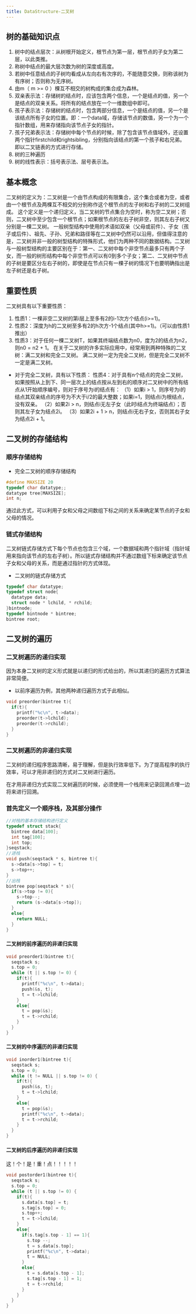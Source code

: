 ```yaml
---
title: DataStructure-二叉树
---
```

## 树的基础知识点

1. 树中的结点层次：从树根开始定义，根节点为第一层，根节点的子女为第二层，以此类推。
2. 称树中结点的最大层次数为树的深度或高度。
3. 若树中任意结点的子树均看成从左向右有次序的，不能随意交换，则称该树为有序树；否则称为无序树。
4. 由m（ m >= 0 ）棵互不相交的树构成的集合成为森林。
5. 双亲表示法：存储树的结点时，应该包含两个信息，一个是结点的值，另一个是结点的双亲关系。将所有的结点放在一个一维数组中即可。
6. 孩子表示法：存储树的结点时，包含两部分信息，一个是结点的值，另一个是该结点所有子女的位置。即：一个data域，存储该节点的数值，另一个为一个指针数组，用来存储指向该节点子女的指针。
7. 孩子兄弟表示法：存储树中每个节点的时候，除了包含该节点值域外，还设置两个指针firstchild和rightsibling，分别指向该结点的第一个孩子和右兄弟。即以二叉链表的方式进行存储。
8. 树的三种遍历
9. 树的线性表示：括号表示法、层号表示法。

## 基本概念

二叉树的定义为：二叉树是一个由节点构成的有限集合，这个集合或者为空，或者由一个根节点及两棵互不相交的分别称作这个根节点的左子树和右子树的二叉树组成。
这个定义是一个递归定义，当二叉树的节点集合为空时，称为空二叉树；否则，二叉树中至少包含一个根节点；如果根节点的左右子树非空，则其左右子树又分别是一棵二叉树。
一般树型结构中使用的术语如双亲（父母或前件）、子女（孩子或后件）、祖先、子孙、兄弟和路径等在二叉树中仍然可以沿用，但值得注意的是，二叉树并非一般的树型结构的特殊形式，他们为两种不同的数据结构。二叉树与一般树型结构的主要区别在于：第一、二叉树中每个非空节点最多只有两个子女，而一般的树形结构中每个非空节点可以有0到多个子女；第二、二叉树中节点的子树是要区分左右子树的，即使是在节点只有一棵子树的情况下也要明确指出是左子树还是右子树。

## 重要性质

二叉树具有以下重要性质：
1. 性质1：一棵非空二叉树的第i层上至多有2的i-1次方个结点(i>=1)。
2. 性质2：深度为h的二叉树至多有2的h次方-1个结点(其中h>=1)。（可以由性质1推出）
3. 性质3：对于任何一棵二叉树T，如果其终端结点数为n0，度为2的结点为n2，则n0 = n2 + 1。
在关于二叉树的许多实际应用中，经常用到两种特殊的二叉树：满二叉树和完全二叉树。
满二叉树一定为完全二叉树，但是完全二叉树不一定是满二叉树。
- 对于完全二叉树，具有以下性质：
性质4：对于具有n个结点的完全二叉树，如果按照从上到下、同一层次上的结点按从左到右的顺序对二叉树中的所有结点从1开始顺序编号，则对于序号为i的结点有：
（1）如果i > 1，则序号为i的结点其双亲结点的序号为不大于i/2的最大整数；如果i=1，则结点i为根结点，没有双亲。
（2）如果2i > n，则结点i无左子女（此时i结点为终端结点）；否则其左子女为结点2i。
（3）如果2i + 1 > n，则结点i无右子女，否则其右子女为结点2i + 1。

## 二叉树的存储结构

### 顺序存储结构

- 完全二叉树的顺序存储结构

```c
#define MAXSIZE 20
typedef char datatype;;
datatype tree[MAXSIZE];
int n;
```

通过此方式，可以利用子女和父母之间数组下标之间的关系来确定某节点的子女和父母的情况。

### 链式存储结构

二叉树链式存储方式下每个节点也包含三个域，一个数据域和两个指针域（指针域用来指向该节点的左右子树）。所以链式存储结构并不通过数组下标来确定该节点子女和父母的关系，而是通过指针的方式体现。

- 二叉树的链式存储方式

```c
typedef char datatype;
typedef struct node{
  datatype data;
  struct node * lchild, * rchild;
}bintnode;
typedef bintnode * bintree;
bintree root;
```

## 二叉树的遍历

### 二叉树遍历的递归实现

因为本身二叉树的定义形式就是以递归的形式给出的，所以其递归的遍历方式算法非常简便。

- 以前序遍历为例，其他两种递归遍历方式于此相似。

```c
void preorder(bintree t){
  if(t){
    printf("%c\n", t->data);
    preorder(t->lchild);
    preorder(t->rchild);
  }
}
```

### 二叉树遍历的非递归实现

二叉树的递归程序思路清晰，易于理解，但是执行效率低下。为了提高程序的执行效率，可以才用非递归的方式对二叉树进行遍历。

在才用非递归方式实现二叉树遍历的时候，必须使用一个栈用来记录回溯点埋一边将来进行回溯。

### 首先定义一个顺序栈，及其部分操作

```c
//对栈的基本存储结构进行定义
typedef struct stack{
  bintree data[100];
  int tag[100];
  int top;
}seqstack;
//进栈
void push(seqstack * s, bintree t){
  s->data[s->top] = t;
  s->top++;
}
//出栈
bintree pop(seqstack * s){
  if(s->top != 0){
    s->top--;
    return (s->data[s->top]);
  }
  else{
    return NULL;
  }
}
```

#### 二叉树的前序遍历的非递归实现

```c
void preorder1(bintree t){
  seqstack s;
  s.top = 0;
  while (t || s.top != 0) {
    if(t){
      printf("%c\n", t->data);
      push(&s, t);
      t = t->lchild;
    }
    else{
      t = pop(&s);
      t = t->rchild;
    }
  }
}
```

#### 二叉树的中序遍历的非递归实现

```c
void inorder1(bintree t){
  seqstack s;
  s.top = 0;
  while (t != NULL || s.top != 0) {
    if(t){
      push(&s, t);
      t = t->lchild;
    }
    else{
      t = pop(&s);
      printf("%c\n", t->data);
      t = t->rchild;
    }
  }
}
```

#### 二叉树的后序遍历的非递归实现

这！个！是！重！点！！！！！

```c
void postorder1(bintree t){
  seqstack s;
  s.top = 0;
  while (t || s.top != 0) {
    if(t){
      s.data[s.top] = t;
      s.tag[s.top] = 0;
      s.top++;
      t = t->lchild;
    }
    else{
      if(s.tag[s.top - 1] == 1){
        s.top --;
        t = s.data[s.top];
        printf("%c\n", t->data);
        t = NULL;
      }
      else{
        t = s.data[s.top - 1];
        s.tag[s.top - 1] = 1;
        t = t->rchild;
      }
    }
  }
}
```
